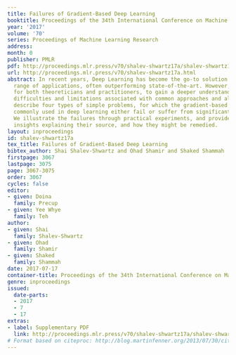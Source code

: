 ```yaml
---
title: Failures of Gradient-Based Deep Learning
booktitle: Proceedings of the 34th International Conference on Machine Learning
year: '2017'
volume: '70'
series: Proceedings of Machine Learning Research
address: 
month: 0
publisher: PMLR
pdf: http://proceedings.mlr.press/v70/shalev-shwartz17a/shalev-shwartz17a.pdf
url: http://proceedings.mlr.press/v70/shalev-shwartz17a.html
abstract: In recent years, Deep Learning has become the go-to solution for a broad
  range of applications, often outperforming state-of-the-art. However, it is important,
  for both theoreticians and practitioners, to gain a deeper understanding of the
  difficulties and limitations associated with common approaches and algorithms. We
  describe four types of simple problems, for which the gradient-based algorithms
  commonly used in deep learning either fail or suffer from significant difficulties.
  We illustrate the failures through practical experiments, and provide theoretical
  insights explaining their source, and how they might be remedied.
layout: inproceedings
id: shalev-shwartz17a
tex_title: Failures of Gradient-Based Deep Learning
bibtex_author: Shai Shalev-Shwartz and Ohad Shamir and Shaked Shammah
firstpage: 3067
lastpage: 3075
page: 3067-3075
order: 3067
cycles: false
editor:
- given: Doina
  family: Precup
- given: Yee Whye
  family: Teh
author:
- given: Shai
  family: Shalev-Shwartz
- given: Ohad
  family: Shamir
- given: Shaked
  family: Shammah
date: 2017-07-17
container-title: Proceedings of the 34th International Conference on Machine Learning
genre: inproceedings
issued:
  date-parts:
  - 2017
  - 7
  - 17
extras:
- label: Supplementary PDF
  link: http://proceedings.mlr.press/v70/shalev-shwartz17a/shalev-shwartz17a-supp.pdf
# Format based on citeproc: http://blog.martinfenner.org/2013/07/30/citeproc-yaml-for-bibliographies/
---
```

